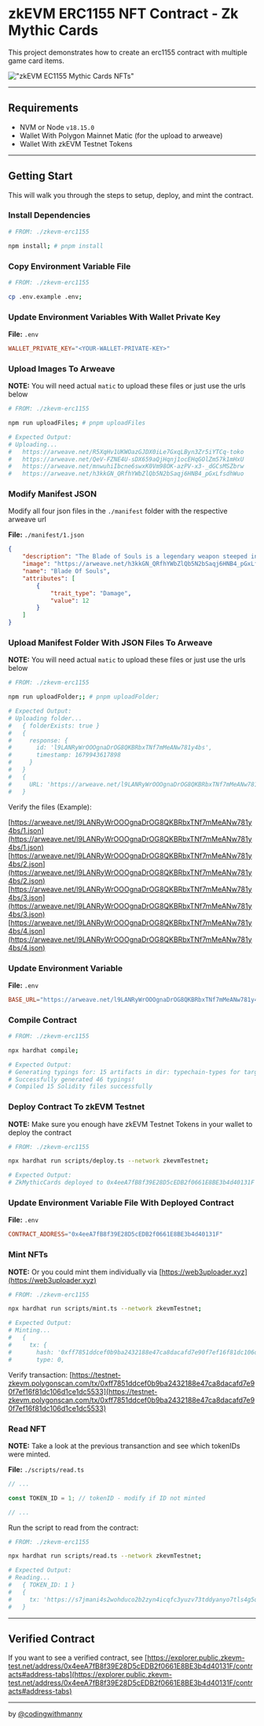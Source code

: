 # zkEVM ERC1155 NFT Contract - Zk Mythic Cards

This project demonstrates how to create an erc1155 contract with multiple game card items.

!["zkEVM EC1155 Mythic Cards NFTs"](/docs/nfts.png)

---

## Requirements

- NVM or Node `v18.15.0`
- Wallet With Polygon Mainnet Matic (for the upload to arweave)
- Wallet With zkEVM Testnet Tokens

---

## Getting Start

This will walk you through the steps to setup, deploy, and mint the contract.

### Install Dependencies

```bash
# FROM: ./zkevm-erc1155

npm install; # pnpm install
```

### Copy Environment Variable File

```bash
# FROM: ./zkevm-erc1155

cp .env.example .env;
```

### Update Environment Variables With Wallet Private Key

**File:** `.env`

```toml
WALLET_PRIVATE_KEY="<YOUR-WALLET-PRIVATE-KEY>"
```

### Upload Images To Arweave

**NOTE:** You will need actual `matic` to upload these files or just use the urls below

```bash
# FROM: ./zkevm-erc1155

npm run uploadFiles; # pnpm uploadFiles

# Expected Output:
# Uploading...
#   https://arweave.net/R5XqHv1UKWOazGJDX0iLe7GxqLByn3Zr5iYTCq-toko
#   https://arweave.net/QeV-FZNE4U-sDX659aQjHqnj1ocEHqGOlZm57k1mHxU
#   https://arweave.net/mnwuhiIbcne6swxK0Vm98OK-azPV-x3-_dGCsMSZbrw
#   https://arweave.net/h3kkGN_QRfhYWbZlQb5N2bSaqj6HNB4_pGxLfsdhWuo
```

### Modify Manifest JSON

Modify all four json files in the `./manifest` folder with the respective arweave url

**File:** `./manifest/1.json`

```json
{
    "description": "The Blade of Souls is a legendary weapon steeped in mystery and lore. It is said to have been created by the gods themselves, imbued with the power to vanquish even the most malevolent of beings", 
    "image": "https://arweave.net/h3kkGN_QRfhYWbZlQb5N2bSaqj6HNB4_pGxLfsdhWuo", 
    "name": "Blade Of Souls",
    "attributes": [
        {
            "trait_type": "Damage", 
            "value": 12
        }
    ]
}
```

### Upload Manifest Folder With JSON Files To Arweave

**NOTE:** You will need actual `matic` to upload these files or just use the urls below

```bash
# FROM: ./zkevm-erc1155

npm run uploadFolder;; # pnpm uploadFolder;

# Expected Output:
# Uploading folder...
#   { folderExists: true }
#   {
#     response: {
#       id: 'l9LANRyWrOOOgnaDrOG8QKBRbxTNf7mMeANw781y4bs',
#       timestamp: 1679943617898
#     }
#   }
#   {
#     URL: 'https://arweave.net/l9LANRyWrOOOgnaDrOG8QKBRbxTNf7mMeANw781y4bs'
#   }
```

Verify the files (Example):

[https://arweave.net/l9LANRyWrOOOgnaDrOG8QKBRbxTNf7mMeANw781y4bs/1.json](https://arweave.net/l9LANRyWrOOOgnaDrOG8QKBRbxTNf7mMeANw781y4bs/1.json)
[https://arweave.net/l9LANRyWrOOOgnaDrOG8QKBRbxTNf7mMeANw781y4bs/2.json](https://arweave.net/l9LANRyWrOOOgnaDrOG8QKBRbxTNf7mMeANw781y4bs/2.json)
[https://arweave.net/l9LANRyWrOOOgnaDrOG8QKBRbxTNf7mMeANw781y4bs/3.json](https://arweave.net/l9LANRyWrOOOgnaDrOG8QKBRbxTNf7mMeANw781y4bs/3.json)
[https://arweave.net/l9LANRyWrOOOgnaDrOG8QKBRbxTNf7mMeANw781y4bs/4.json](https://arweave.net/l9LANRyWrOOOgnaDrOG8QKBRbxTNf7mMeANw781y4bs/4.json)

### Update Environment Variable

**File:** `.env`

```toml
BASE_URL="https://arweave.net/l9LANRyWrOOOgnaDrOG8QKBRbxTNf7mMeANw781y4bs/"
```

### Compile Contract

```bash
# FROM: ./zkevm-erc1155

npx hardhat compile;

# Expected Output:
# Generating typings for: 15 artifacts in dir: typechain-types for target: ethers-v5
# Successfully generated 46 typings!
# Compiled 15 Solidity files successfully
```

### Deploy Contract To zkEVM Testnet

**NOTE:** Make sure you enough have zkEVM Testnet Tokens in your wallet to deploy the contract

```bash
# FROM: ./zkevm-erc1155

npx hardhat run scripts/deploy.ts --network zkevmTestnet;

# Expected Output:
# ZkMythicCards deployed to 0x4eeA7fB8f39E28D5cEDB2f0661E8BE3b4d40131F
```

### Update Environment Variable File With Deployed Contract

**File:** `.env`

```toml
CONTRACT_ADDRESS="0x4eeA7fB8f39E28D5cEDB2f0661E8BE3b4d40131F"
```

### Mint NFTs

**NOTE:** Or you could mint them individually via [https://web3uploader.xyz](https://web3uploader.xyz)

```bash
# FROM: ./zkevm-erc1155

npx hardhat run scripts/mint.ts --network zkevmTestnet;

# Expected Output:
# Minting...
#   {
#     tx: {
#       hash: '0xff7851ddcef0b9ba2432188e47ca8dacafd7e90f7ef16f81dc106d1ce1dc5533',
#       type: 0,
```

Verify transaction: [https://testnet-zkevm.polygonscan.com/tx/0xff7851ddcef0b9ba2432188e47ca8dacafd7e90f7ef16f81dc106d1ce1dc5533](https://testnet-zkevm.polygonscan.com/tx/0xff7851ddcef0b9ba2432188e47ca8dacafd7e90f7ef16f81dc106d1ce1dc5533)

### Read NFT

**NOTE:** Take a look at the previous transanction and see which tokenIDs were minted.

**File:** `./scripts/read.ts`

```typescript
// ...

const TOKEN_ID = 1; // tokenID - modify if ID not minted

// ...
```

Run the script to read from the contract:

```bash
# FROM: ./zkevm-erc1155

npx hardhat run scripts/read.ts --network zkevmTestnet;

# Expected Output:
# Reading...
#   { TOKEN_ID: 1 }
#   {
#     tx: 'https://s7jmani4s2wohduco2b2zyn4icqfc3yuzv73tddyanyo7tls4g5q.arweave.net/l9LANRyWrOOOgnaDrOG8QKBRbxTNf7mMeANw781y4bs/1.json'
#   }
```

---

## Verified Contract

If you want to see a verified contract, see [https://explorer.public.zkevm-test.net/address/0x4eeA7fB8f39E28D5cEDB2f0661E8BE3b4d40131F/contracts#address-tabs](https://explorer.public.zkevm-test.net/address/0x4eeA7fB8f39E28D5cEDB2f0661E8BE3b4d40131F/contracts#address-tabs)

---

by [@codingwithmanny](https://twitter.com/codingwithmanny)